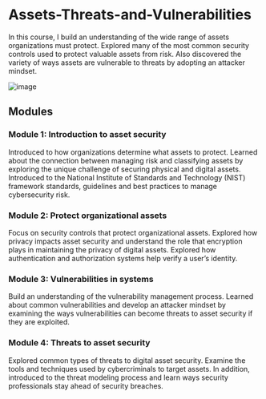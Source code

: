 # Assets-Threats-and-Vulnerabilities
In this course, I build an understanding of the wide range of assets organizations must protect. Explored many of the most common security controls used to protect valuable assets from risk. Also discovered the variety of ways assets are vulnerable to threats by adopting an attacker mindset.

![image](https://github.com/user-attachments/assets/2bb181b0-91b0-4676-8dde-0ff475e69a04)


## Modules
### Module 1: Introduction to asset security
Introduced to how organizations determine what assets to protect. Learned about the connection between managing risk and classifying assets by exploring the unique challenge of securing physical and digital assets. Introduced to the National Institute of Standards and Technology (NIST) framework standards, guidelines and best practices to manage cybersecurity risk.

### Module 2: Protect organizational assets
Focus on security controls that protect organizational assets. Explored how privacy impacts asset security and understand the role that encryption plays in maintaining the privacy of digital assets. Explored how authentication and authorization systems help verify a user’s identity.

### Module 3: Vulnerabilities in systems
Build an understanding of the vulnerability management process. Learned about common vulnerabilities and develop an attacker mindset by examining the ways vulnerabilities can become threats to asset security if they are exploited.

### Module 4: Threats to asset security
Explored common types of threats to digital asset security. Examine the tools and techniques used by cybercriminals to target assets. In addition, introduced to the threat modeling process and learn ways security professionals stay ahead of security breaches.
